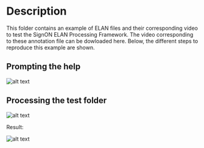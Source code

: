 # Description

This folder contains an example of ELAN files and their corresponding video to test the SignON ELAN Processing Framework. The video corresponding to these annotation file can be dowloaded here. Below, the different steps to reproduce this example are shown.


## Prompting the help

![alt text](https://github.com/signon-project-wp4/SignON-ELAN-Processor/blob/main/img/help.png)

## Processing the test folder


![alt text](https://github.com/signon-project-wp4/SignON-ELAN-Processor/blob/main/img/process.png)

Result:

![alt text](https://github.com/signon-project-wp4/SignON-ELAN-Processor/blob/main/img/test_input_output.png)

